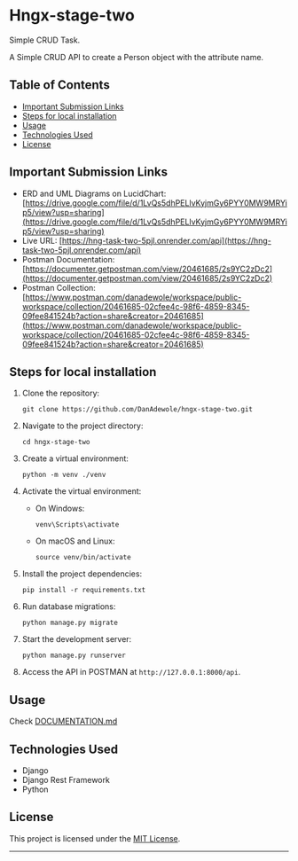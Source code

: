 # Hngx-stage-two

Simple CRUD Task. <br>

A Simple CRUD API to create a Person object with the attribute name.

## Table of Contents

- [Important Submission Links](#important-submission-links)
- [Steps for local installation](#steps-for-local-installation)
- [Usage](#usage)
- [Technologies Used](#technologies-used)
- [License](#license)

## Important Submission Links

- ERD and UML Diagrams on LucidChart: [https://drive.google.com/file/d/1LvQs5dhPELlvKyjmGy6PYY0MW9MRYip5/view?usp=sharing](https://drive.google.com/file/d/1LvQs5dhPELlvKyjmGy6PYY0MW9MRYip5/view?usp=sharing)
- Live URL: [https://hng-task-two-5pjl.onrender.com/api](https://hng-task-two-5pjl.onrender.com/api)
- Postman Documentation: [https://documenter.getpostman.com/view/20461685/2s9YC2zDc2](https://documenter.getpostman.com/view/20461685/2s9YC2zDc2)
- Postman Collection: [https://www.postman.com/danadewole/workspace/public-workspace/collection/20461685-02cfee4c-98f6-4859-8345-09fee841524b?action=share&creator=20461685](https://www.postman.com/danadewole/workspace/public-workspace/collection/20461685-02cfee4c-98f6-4859-8345-09fee841524b?action=share&creator=20461685)


## Steps for local installation

1. Clone the repository:

   ```
   git clone https://github.com/DanAdewole/hngx-stage-two.git
   ```

2. Navigate to the project directory:

   ```
   cd hngx-stage-two
   ```

3. Create a virtual environment:

   ```
   python -m venv ./venv
   ```

4. Activate the virtual environment:

   - On Windows:

     ```
     venv\Scripts\activate
     ```

   - On macOS and Linux:

     ```
     source venv/bin/activate
     ```

5. Install the project dependencies:

   ```
   pip install -r requirements.txt
   ```

6. Run database migrations:

   ```
   python manage.py migrate
   ```

7. Start the development server:

   ```
   python manage.py runserver
   ```

8. Access the API in POSTMAN at `http://127.0.0.1:8000/api`.

## Usage

Check [DOCUMENTATION.md](DOCUMENTATION.md)

## Technologies Used

- Django
- Django Rest Framework
- Python

## License

This project is licensed under the [MIT License](LICENSE).

---
